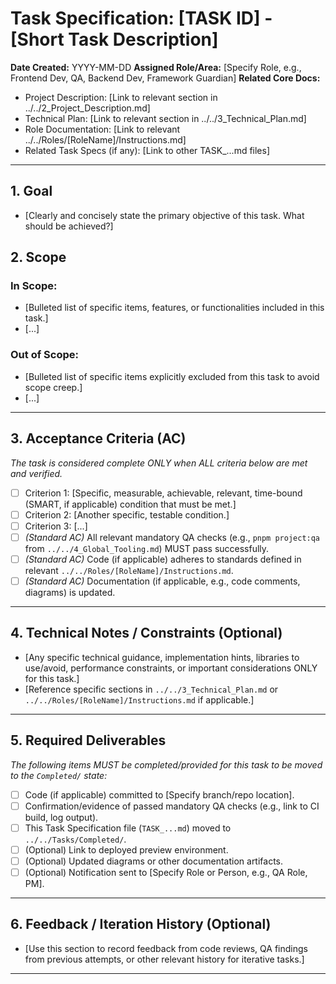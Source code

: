 # Task Specification: [TASK ID] - [Short Task Description]

**Date Created:** YYYY-MM-DD
**Assigned Role/Area:** [Specify Role, e.g., Frontend Dev, QA, Backend Dev, Framework Guardian]
**Related Core Docs:**
* Project Description: [Link to relevant section in ../../2_Project_Description.md]
* Technical Plan: [Link to relevant section in ../../3_Technical_Plan.md]
* Role Documentation: [Link to relevant ../../Roles/[RoleName]/Instructions.md]
* Related Task Specs (if any): [Link to other TASK_...md files]

---

## 1. Goal

* [Clearly and concisely state the primary objective of this task. What should be achieved?]

## 2. Scope

### In Scope:

* [Bulleted list of specific items, features, or functionalities included in this task.]
* [...]

### Out of Scope:

* [Bulleted list of specific items explicitly excluded from this task to avoid scope creep.]
* [...]

---

## 3. Acceptance Criteria (AC)

*The task is considered complete ONLY when ALL criteria below are met and verified.*

* [ ] Criterion 1: [Specific, measurable, achievable, relevant, time-bound (SMART, if applicable) condition that must be met.]
* [ ] Criterion 2: [Another specific, testable condition.]
* [ ] Criterion 3: [...]
* [ ] *(Standard AC)* All relevant mandatory QA checks (e.g., `pnpm project:qa` from `../../4_Global_Tooling.md`) MUST pass successfully.
* [ ] *(Standard AC)* Code (if applicable) adheres to standards defined in relevant `../../Roles/[RoleName]/Instructions.md`.
* [ ] *(Standard AC)* Documentation (if applicable, e.g., code comments, diagrams) is updated.

---

## 4. Technical Notes / Constraints (Optional)

* [Any specific technical guidance, implementation hints, libraries to use/avoid, performance constraints, or important considerations ONLY for this task.]
* [Reference specific sections in `../../3_Technical_Plan.md` or `../../Roles/[RoleName]/Instructions.md` if applicable.]

---

## 5. Required Deliverables

*The following items MUST be completed/provided for this task to be moved to the `Completed/` state:*

* [ ] Code (if applicable) committed to [Specify branch/repo location].
* [ ] Confirmation/evidence of passed mandatory QA checks (e.g., link to CI build, log output).
* [ ] This Task Specification file (`TASK_...md`) moved to `../../Tasks/Completed/`.
* [ ] (Optional) Link to deployed preview environment.
* [ ] (Optional) Updated diagrams or other documentation artifacts.
* [ ] (Optional) Notification sent to [Specify Role or Person, e.g., QA Role, PM].

---

## 6. Feedback / Iteration History (Optional)

* [Use this section to record feedback from code reviews, QA findings from previous attempts, or other relevant history for iterative tasks.]

---
